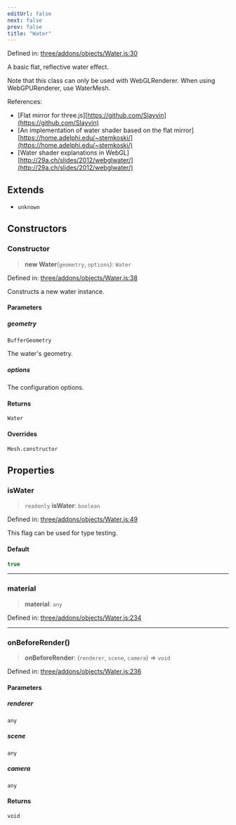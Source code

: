 ```yaml
---
editUrl: false
next: false
prev: false
title: "Water"
---
```


Defined in: [three/addons/objects/Water.js:30](https://github.com/DefinitelyMaybe/three-i18n/blob/fa57b79433d1c349ffb23a78727299c8d4190136/three/addons/objects/Water.js#L30)

A basic flat, reflective water effect.

Note that this class can only be used with WebGLRenderer.
When using WebGPURenderer, use WaterMesh.

References:

- [Flat mirror for three.js][https://github.com/Slayvin](https://github.com/Slayvin)
- [An implementation of water shader based on the flat mirror][https://home.adelphi.edu/~stemkoski/](https://home.adelphi.edu/~stemkoski/)
- [Water shader explanations in WebGL][http://29a.ch/slides/2012/webglwater/](http://29a.ch/slides/2012/webglwater/)

## Extends

- `unknown`

## Constructors

### Constructor

> **new Water**(`geometry`, `options`): `Water`

Defined in: [three/addons/objects/Water.js:38](https://github.com/DefinitelyMaybe/three-i18n/blob/fa57b79433d1c349ffb23a78727299c8d4190136/three/addons/objects/Water.js#L38)

Constructs a new water instance.

#### Parameters

##### geometry

`BufferGeometry`

The water's geometry.

##### options

The configuration options.

#### Returns

`Water`

#### Overrides

`Mesh.constructor`

## Properties

### isWater

> `readonly` **isWater**: `boolean`

Defined in: [three/addons/objects/Water.js:49](https://github.com/DefinitelyMaybe/three-i18n/blob/fa57b79433d1c349ffb23a78727299c8d4190136/three/addons/objects/Water.js#L49)

This flag can be used for type testing.

#### Default

```ts
true
```

***

### material

> **material**: `any`

Defined in: [three/addons/objects/Water.js:234](https://github.com/DefinitelyMaybe/three-i18n/blob/fa57b79433d1c349ffb23a78727299c8d4190136/three/addons/objects/Water.js#L234)

***

### onBeforeRender()

> **onBeforeRender**: (`renderer`, `scene`, `camera`) => `void`

Defined in: [three/addons/objects/Water.js:236](https://github.com/DefinitelyMaybe/three-i18n/blob/fa57b79433d1c349ffb23a78727299c8d4190136/three/addons/objects/Water.js#L236)

#### Parameters

##### renderer

`any`

##### scene

`any`

##### camera

`any`

#### Returns

`void`
